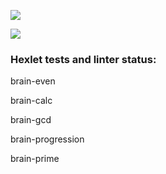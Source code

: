 <a href="https://codeclimate.com/github/megiazavr/python-project-49/maintainability"><img src="https://api.codeclimate.com/v1/badges/ec03d61f635777397939/maintainability" /></a>

<a href="https://codeclimate.com/github/megiazavr/python-project-49/test_coverage"><img src="https://api.codeclimate.com/v1/badges/ec03d61f635777397939/test_coverage" /></a>

### Hexlet tests and linter status:
brain-even
<asciinema-player src="https://asciinema.org/a/z1JVwvScDrGMktPUs5syqo7Yo" cols="120" rows="30"></asciinema-player>

brain-calc
<asciinema-player src="https://asciinema.org/a/3STUm6BwDsl7AiGo5t9jZefWL" cols="120" rows="30"></asciinema-player>

brain-gcd
<asciinema-player src="https://asciinema.org/a/BEVT0x9oBZYHJtHqmhFi8v8P6" cols="120" rows="30"></asciinema-player>

brain-progression
<asciinema-player src="https://asciinema.org/a/NH1vk3i0N85iA4KiJRD3Zn2i2" cols="120" rows="30"></asciinema-player>


brain-prime
<asciinema-player src="https://asciinema.org/a/BSkcby6bHNofiMEsqzcNln0JN" cols="120" rows="30"></asciinema-player>
